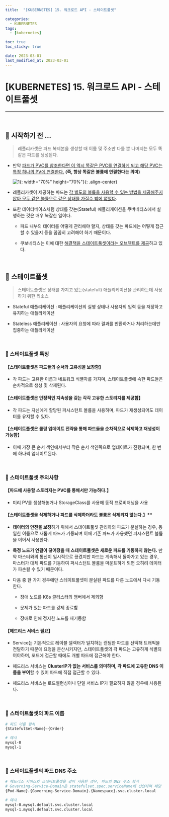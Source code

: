 ```yaml
---
title:  "[KUBERNETES] 15. 워크로드 API - 스테이트풀셋" 

categories:
  - KUBERNETES
tags:
  - [kubernetes]

toc: true
toc_sticky: true

date: 2023-03-01
last_modified_at: 2023-03-01
---
```

# [KUBERNETES] 15. 워크로드 API - 스테이트풀셋
---

<style>
table {
    font-size: 12pt;
}
table th:first-of-type {
    width: 5%;
}
table th:nth-of-type(2) {
    width: 15%;
}
table th:nth-of-type(3) {
    width: 50%;
}
table th:nth-of-type(4) {
    width: 30%;
}
</style>

<br>

## 🔔 시작하기 전 ...

> 레플리카셋은 파드 복제본을 생성할 때 이름 및 주소만 다를 뿐 나머지는 모두 똑같은 파드를 생성된다.

- 만약 <u>파드가 PVC를 참조한다면 이 역시 똑같은 PVC를 연결하게 되고 해당 PVC는 특정 하나의 PV에 연결한다.</u> **(즉, 항상 똑같은 볼륨에 연결한다는 의미)**

    ![1](https://user-images.githubusercontent.com/42735894/225531010-9f3d1495-5286-4e3c-9898-b767f4d05e56.png){: width="70%" height="70%"}{: .align-center}

- 레플리카셋이 제공하는 파드는 <u>각 별도의 볼륨을 사용할 수 있는 방법을 제공해주지 않아 모두 같은 볼륨으로 같은 상태를 가질수 밖에 없었다</u>.

- 또한 데이터베이스처럼 상태를 갖는(Stateful) 애플리케이션을 쿠버네티스에서 실행하는 것은 매우 복잡한 일이다.

    - 파드 내부의 데이터를 어떻게 관리해야 할지, 상태를 갖는 파드에는 어떻게 접근할 수 있을지 등을 꼼꼼히 고려해야 하기 때문이다.

    - 쿠보네티스는 이에 대한 <u>해결책을 스테이트풀셋이라는 오브젝트를 제공</u>하고 있다.

<br>

## 🔔 스테이트풀셋

> 스테이트풀셋은 상태를 가지고 있는(statefull) 애플리케이션을 관리하는데 사용하기 위한 리소스

- Stateful 애플리케이션 : 애플리케이션의 실행 상태나 사용자의 입력 등을 저장하고 유지하는 애플리케이션

- Stateless 애플리케이션 : 사용자의 요청에 따라 결과를 반환하거나 처리하는데만 집중하는 애플리케이션

<br>

### 📜 스테이트풀셋 특징

#### 【스테이트풀셋은 파드들의 순서와 고유성을 보장함】

- 각 파드는 고유한 이름과 네트워크 식별자를 가지며, 스테이트풀셋에 속한 파드들은 순차적으로 생성 및 삭제된다.

#### 【스테이트풀셋은 안정적인 지속성을 갖는 각각 고유한 스토리지를 제공함】

- 각 파드는 자신에게 할당된 퍼시스턴트 볼륨을 사용하며, 파드가 재생성되어도 데이터를 유지할 수 있다.

#### 【스테이트풀셋은 롤링 업데이트 전략을 통해 파드들을 순차적으로 삭제하고 재생성이 가능함】

- 이때 가장 큰 순서 색인에서부터 작은 순서 색인쪽으로 업데이트가 진행되며, 한 번에 하나씩 업데이트된다.

<br>

### 📜 스테이트풀셋 주의사항

#### 【파드에 사용할 스토리지는 PVC를 통해서만 가능하다.】

- 미리 PV를 생성해놓거나 StorageClass를 사용해 동적 프로비저닝을 사용

#### 【스테이트풀셋을 삭제하거나 파드를 삭제하더라도 볼륨은 삭제되지 않는다.】**

- **데이터의 안전을 보장**하기 위해서 스테이트풀셋 관리하의 파드가 분실하는 경우, 동일한 이름으로 새롭게 파드가 기동되며 이때 기존 파드가 사용했던 퍼시스턴트 볼륨을 이어서 사용한다.

- **특정 노드가 연결이 끊어졌을 때 스테이트풀셋은 새로운 파드를 기동하지 않는다.** 만약 마스터와의 통신이 일시적으로 끊겼지만 파드는 계속해서 돌아가고 있는 경우, 마스터가 대체 파드를 기동하여 퍼시스턴트 볼륨을 마운트하게 되면 오히려 데이터가 파손될 수 있기 때문이다.

- 다음 중 한 가지 경우에만 스테이트풀셋이 분실된 파드를 다른 노드에서 다시 기동한다.

    - 장애 노드를 K8s 클러스터의 맴버에서 제외함

    - 문제가 있는 파드를 강제 종료함

    - 장애로 인해 정지한 노드를 재기동함

#### 【헤드리스 서비스 필요】

- Service는 기본적으로 레이블 셀렉터가 일치하는 랜덤한 파드를 선택해 트래픽을 전달하기 때문에 요청을 분산시키지만, 스테이트풀셋의 각 파드는 고유하게 식별되어야하며, 포드에 접근할 때에도 개별 파드에 접근해야 한다.

- 헤드리스 서비스는 **ClusterIP가 없는 서비스를 의미하며, 각 파드에 고유한 DNS 이름을 부여**할 수 있어 파드에 직접 접근할 수 있다.

- 헤드리스 서비스는 로드밸런싱이나 단일 서비스 IP가 필요하지 않을 경우에 사용된다.

<br>

### 📜 스테이트풀셋의 파드 이름

```bash
# 파드 이름 형식
{StatefulSet-Name}-{Order}

# 예시
mysql-0
mysql-1
```

<br>

### 📜 스테이트풀셋의 파드 DNS 주소

```bash
# 헤드리스 서비스와 스테이트풀셋을 같이 사용한 경우, 파드의 DNS 주소 형식
# Governing-Service-Domain은 statefulset.spec.serviceName에 선언하며 해당 필드에 헤드리스 서비스의 이름을 지정함
{Pod-Name}.{Governing-Service-Domain}.{Namespace}.svc.cluster.local

# 예시
mysql-0.mysql.default.svc.cluster.local
mysql-1.mysql.default.svc.cluster.local
```